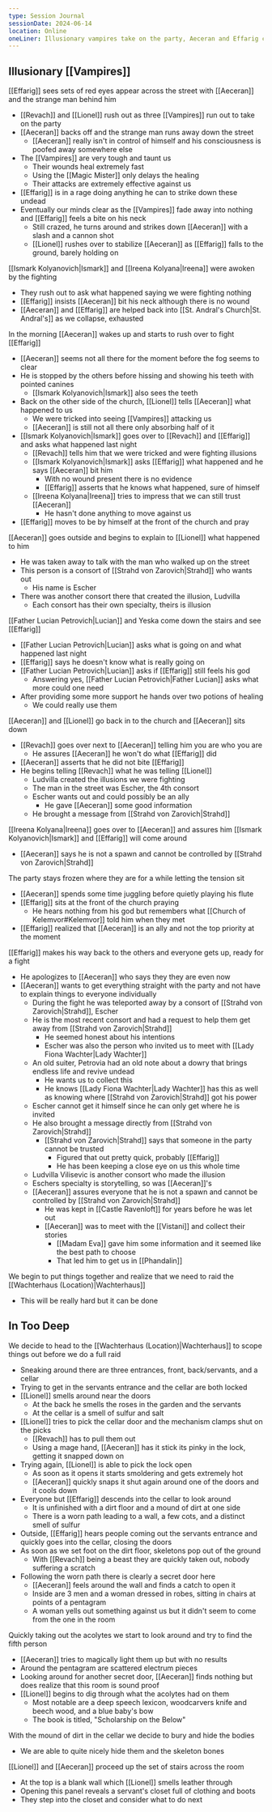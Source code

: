 ```yaml
---
type: Session Journal
sessionDate: 2024-06-14
location: Online
oneLiner: Illusionary vampires take on the party, Aeceran and Effarig clash, and we get in too deep to not do a heist
---
```

## Illusionary [[Vampires]] 
[[Effarig]] sees sets of red eyes appear across the street with [[Aeceran]] and the strange man behind him
- [[Revach]] and [[Lionel]] rush out as three [[Vampires]] run out to take on the party 
- [[Aeceran]] backs off and the strange man runs away down the street 
	- [[Aeceran]] really isn't in control of himself and his consciousness is poofed away somewhere else
- The [[Vampires]] are very tough and taunt us
	- Their wounds heal extremely fast
	- Using the [[Magic Mister]] only delays the healing
	- Their attacks are extremely effective against us
- [[Effarig]] is in a rage doing anything he can to strike down these undead
- Eventually our minds clear as the [[Vampires]] fade away into nothing and [[Effarig]] feels a bite on his neck
	- Still crazed, he turns around and strikes down [[Aeceran]] with a slash and a cannon shot
	- [[Lionel]] rushes over to stabilize [[Aeceran]] as [[Effarig]] falls to the ground, barely holding on

[[Ismark Kolyanovich|Ismark]] and [[Ireena Kolyana|Ireena]] were awoken by the fighting
- They rush out to ask what happened saying we were fighting nothing 
- [[Effarig]] insists [[Aeceran]] bit his neck although there is no wound
- [[Aeceran]] and [[Effarig]] are helped back into [[St. Andral's Church|St. Andral's]] as we collapse, exhausted

In the morning [[Aeceran]] wakes up and starts to rush over to fight [[Effarig]] 
- [[Aeceran]] seems not all there for the moment before the fog seems to clear
- He is stopped by the others before hissing and showing his teeth with pointed canines 
	- [[Ismark Kolyanovich|Ismark]] also sees the teeth 
- Back on the other side of the church, [[Lionel]] tells [[Aeceran]] what happened to us
	- We were tricked into seeing [[Vampires]] attacking us
	- [[Aeceran]] is still not all there only absorbing half of it
- [[Ismark Kolyanovich|Ismark]] goes over to [[Revach]] and [[Effarig]] and asks what happened last night
	- [[Revach]] tells him that we were tricked and were fighting illusions
	- [[Ismark Kolyanovich|Ismark]] asks [[Effarig]] what happened and he says [[Aeceran]] bit him 
		- With no wound present there is no evidence
		- [[Effarig]] asserts that he knows what happened, sure of himself 
	- [[Ireena Kolyana|Ireena]] tries to impress that we can still trust [[Aeceran]] 
		- He hasn't done anything to move against us
- [[Effarig]] moves to be by himself at the front of the church and pray

[[Aeceran]] goes outside and begins to explain to [[Lionel]] what happened to him 
- He was taken away to talk with the man who walked up on the street 
- This person is a consort of [[Strahd von Zarovich|Strahd]] who wants out
	- His name is Escher
- There was another consort there that created the illusion, Ludvilla
	- Each consort has their own specialty, theirs is illusion 

[[Father Lucian Petrovich|Lucian]] and Yeska come down the stairs and see [[Effarig]] 
- [[Father Lucian Petrovich|Lucian]] asks what is going on and what happened last night 
- [[Effarig]] says he doesn't know what is really going on
- [[Father Lucian Petrovich|Lucian]] asks if [[Effarig]] still feels his god 
	- Answering yes, [[Father Lucian Petrovich|Father Lucian]] asks what more could one need
- After providing some more support he hands over two potions of healing 
	- We could really use them 

[[Aeceran]] and [[Lionel]] go back in to the church and [[Aeceran]] sits down
- [[Revach]] goes over next to [[Aeceran]] telling him you are who you are
	- He assures [[Aeceran]] he won't do what [[Effarig]] did
- [[Aeceran]] asserts that he did not bite [[Effarig]] 
- He begins telling [[Revach]] what he was telling [[Lionel]] 
	- Ludvilla created the illusions we were fighting 
	- The man in the street was Escher, the 4th consort 
	- Escher wants out and could possibly be an ally
		- He gave [[Aeceran]] some good information
	- He brought a message from [[Strahd von Zarovich|Strahd]] 

[[Ireena Kolyana|Ireena]] goes over to [[Aeceran]] and assures him [[Ismark Kolyanovich|Ismark]] and [[Effarig]] will come around 
- [[Aeceran]] says he is not a spawn and cannot be controlled by [[Strahd von Zarovich|Strahd]] 

The party stays frozen where they are for a while letting the tension sit 
- [[Aeceran]] spends some time juggling before quietly playing his flute
- [[Effarig]] sits at the front of the church praying
	- He hears nothing from his god but remembers what [[Church of Kelemvor#Kelemvor]] told him when they met 
- [[Effarig]] realized that [[Aeceran]] is an ally and not the top priority at the moment 

[[Effarig]] makes his way back to the others and everyone gets up, ready for a fight 
- He apologizes to [[Aeceran]] who says they they are even now
- [[Aeceran]] wants to get everything straight with the party and not have to explain things to everyone individually
	- During the fight he was teleported away by a consort of [[Strahd von Zarovich|Strahd]], Escher 
	- He is the most recent consort and had a request to help them get away from [[Strahd von Zarovich|Strahd]] 
		- He seemed honest about his intentions
		- Escher was also the person who invited us to meet with [[Lady Fiona Wachter|Lady Wachter]] 
	- An old suiter, Petrovia had an old note about a dowry that brings endless life and revive undead
		- He wants us to collect this 
		- He knows [[Lady Fiona Wachter|Lady Wachter]] has this as well as knowing where [[Strahd von Zarovich|Strahd]] got his power
	- Escher cannot get it himself since he can only get where he is invited 
	- He also brought a message directly from [[Strahd von Zarovich|Strahd]] 
		- [[Strahd von Zarovich|Strahd]] says that someone in the party cannot be trusted
			- Figured that out pretty quick, probably [[Effarig]] 
			- He has been keeping a close eye on us this whole time
	- Ludvilla Vilisevic is another consort who made the illusion 
	- Eschers specialty is storytelling, so was [[Aeceran]]'s
	- [[Aeceran]] assures everyone that he is not a spawn and cannot be controlled by [[Strahd von Zarovich|Strahd]] 
		- He was kept in [[Castle Ravenloft]] for years before he was let out 
		- [[Aeceran]] was to meet with the [[Vistani]] and collect their stories
			- [[Madam Eva]] gave him some information and it seemed like the best path to choose
			- That led him to get us in [[Phandalin]] 

We begin to put things together and realize that we need to raid the [[Wachterhaus (Location)|Wachterhaus]] 
- This will be really hard but it can be done

## In Too Deep
We decide to head to the [[Wachterhaus (Location)|Wachterhaus]] to scope things out before we do a full raid 
- Sneaking around there are three entrances, front, back/servants, and a cellar
- Trying to get in the servants entrance and the cellar are both locked
- [[Lionel]] smells around near the doors
	- At the back he smells the roses in the garden and the servants 
	- At the cellar is a smell of sulfur and salt 
- [[Lionel]] tries to pick the cellar door and the mechanism clamps shut on the picks
	- [[Revach]] has to pull them out 
	- Using a mage hand, [[Aeceran]] has it stick its pinky in the lock, getting it snapped down on
- Trying again, [[Lionel]] is able to pick the lock open
	- As soon as it opens it starts smoldering and gets extremely hot 
	- [[Aeceran]] quickly snaps it shut again around one of the doors and it cools down
- Everyone but [[Effarig]] descends into the cellar to look around 
	- It is unfinished with a dirt floor and a mound of dirt at one side 
	- There is a worn path leading to a wall, a few cots, and a distinct smell of sulfur 
- Outside, [[Effarig]] hears people coming out the servants entrance and quickly goes into the cellar, closing the doors 
- As soon as we set foot on the dirt floor, skeletons pop out of the ground 
	- With [[Revach]] being a beast they are quickly taken out, nobody suffering a scratch
- Following the worn path there is clearly a secret door here
	- [[Aeceran]] feels around the wall and finds a catch to open it
	- Inside are 3 men and a woman dressed in robes, sitting in chairs at points of a pentagram
	- A woman yells out something against us but it didn't seem to come from the one in the room 

Quickly taking out the acolytes we start to look around and try to find the fifth person 
- [[Aeceran]] tries to magically light them up but with no results
- Around the pentagram are scattered electrum pieces
- Looking around for another secret door, [[Aeceran]] finds nothing but does realize that this room is sound proof
- [[Lionel]] begins to dig through what the acolytes had on them 
	- Most notable are a deep speech lexicon, woodcarvers knife and beech wood, and a blue baby's bow
	- The book is titled, "Scholarship on the Below"

With the mound of dirt in the cellar we decide to bury and hide the bodies
- We are able to quite nicely hide them and the skeleton bones

[[Lionel]] and [[Aeceran]] proceed up the set of stairs across the room
- At the top is a blank wall which [[Lionel]] smells leather through 
- Opening this panel reveals a servant's closet full of clothing and boots
- They step into the closet and consider what to do next
